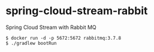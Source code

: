 # spring-cloud-stream-rabbit
Spring Cloud Stream with Rabbit MQ

```
$ docker run -d -p 5672:5672 rabbitmq:3.7.8
$ ./gradlew bootRun
```
